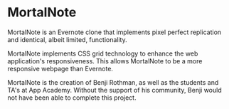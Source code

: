 # MortalNote

MortalNote is an Evernote clone that implements pixel perfect replication and identical, albeit limited, functionality. 

MortalNote implements CSS grid technology to enhance the web application's responsiveness. This allows MortalNote to be a more responsive webpage than Evernote. 

MortalNote is the creation of Benji Rothman, as well as the students and TA's at App Academy. Without the support of his community, Benji would not have been able to complete this project.
